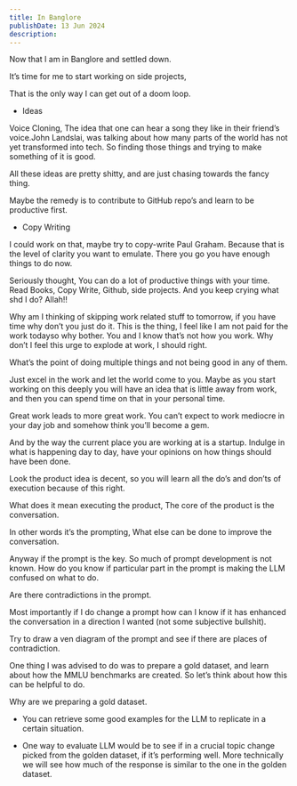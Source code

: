 ```yaml
---
title: In Banglore
publishDate: 13 Jun 2024
description: 
---
```


Now that I am in Banglore and settled down.

It’s time for me to start working on side projects,

That is the only way I can get out of a doom loop.

- Ideas

Voice Cloning, The idea that one can hear a song they like in their friend’s voice.John Landslai, was talking about how many parts of the world has not yet transformed into tech. So finding those things and trying to make something of it is good.

All these ideas are pretty shitty, and are just chasing towards the fancy thing.

Maybe the remedy is to contribute to GitHub repo’s and learn to be productive first.

- Copy Writing

I could work on that, maybe try to copy-write Paul Graham. Because that is the level of clarity you want to emulate. There you go you have enough things to do now.

Seriously thought, You can do a lot of productive things with your time. Read Books, Copy Write, Github, side projects. And you keep crying what shd I do? Allah!!

Why am I thinking of skipping work related stuff to tomorrow, if you have time why don’t you just do it. This is the thing, I feel like I am not paid for the work todayso why bother. You and I know that’s not how you work. Why don’t I feel this urge to explode at work, I should right.

What’s the point of doing multiple things and not being good in any of them.

Just excel in the work and let the world come to you. Maybe as you start working on this deeply you will have an idea that is little away from work, and then you can spend time on that in your personal time.

Great work leads to more great work. You can’t expect to work mediocre in your day job and somehow think you’ll become a gem.

And by the way the current place you are working at is a startup. Indulge in what is happening day to day, have your opinions on how things should have been done.

Look the product idea is decent, so you will learn all the do’s and don’ts of execution because of this right.

What does it mean executing the product, The core of the product is the conversation.

In other words it’s the prompting, What else can be done to improve the conversation.

Anyway if the prompt is the key. So much of prompt development is not known. How do you know if particular part in the prompt is making the LLM confused on what to do.

Are there contradictions in the prompt.

Most importantly if I do change a prompt how can I know if it has enhanced the conversation in a direction I wanted (not some subjective bullshit).

Try to draw a ven diagram of the prompt and see if there are places of contradiction.

One thing I was advised to do was to prepare a gold dataset, and learn about how the MMLU benchmarks are created. So let’s think about how this can be helpful to do.

Why are we preparing a gold dataset.

- You can retrieve some good examples for the LLM to replicate in a certain situation.

- One way to evaluate LLM would be to see if in a crucial topic change picked from the golden dataset, if it’s performing well. More technically we will see how much of the response is similar to the one in the golden dataset.